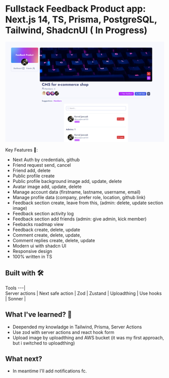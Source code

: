 # Fullstack Feedback Product app: Next.js 14, TS, Prisma, PostgreSQL, Tailwind, ShadcnUI ( In Progress)

![section-ss](public/ss/section-ss.png)

Key Features 🔑:
- Next Auth by credentials, github
- Friend request send, cancel
- Friend add, delete
- Public profile create
- Public profile background image add, update, delete
- Avatar image add, update, delete
- Manage account data (firstname, lastname, username, email)
- Manage profile data (company, prefer role, location, github link)
- Feedback section create, leave from this, (admin: delete, update section image)
- Feedback section activity log
- Feedback section add friends (admin: give admin, kick member)
- Feebacks roadmap view 
- Feedback create, delete, update
- Comment create, delete, update,
- Comment replies create, delete, update
- Modern ui with shadcn UI
- Responsive design
- 100% written in TS

## Built with 🛠

Tools 
---|  
Server actions |
Next safe action |
Zod | 
Zustand | 
Uploadthing | 
Use hooks | 
Sonner | 

<h2>What I've learned? 📗</h2>

- Deepended my knowladge in Tailwind, Prisma, Server Actions
- Use zod with server actions and react hook form
- Upload image by uploadthing and AWS bucket (it was my first approach, but i switched to uploadthing)

<h2>What next?</h2>

- In meantime I'll add notifications fc.


  
